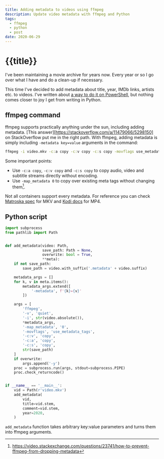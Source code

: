 ```yaml
---
title: Adding metadata to videos using ffmpeg
description: Update video metadata with ffmpeg and Python
tags:
  - ffmpeg
  - python
  - post
date: 2020-06-29
---
```

# {{title}}

I've been maintaining a movie archive for years now. Every year or so I go over what I have and do a clean-up if necessary.

This time I've decided to add metadata about title, year, IMDb links, artists etc. to videos. I've written about [a way to do it on PowerShell][metadata], but nothing comes closer to joy I get from writing in Python.

## ffmpeg command
ffmpeg supports practically anything under the sun, including adding metadata. [This answer][https://stackoverflow.com/a/11479066/5298150] on StackOverflow put me in the right path. With ffmpeg, adding metadata is simply including `-metadata key=value` arguments in the command:

```cmd
ffmpeg -i video.mkv -c:a copy -c:v copy -c:s copy -movflags use_metadata_tags -map_metadata 0 -metadata title="Hello World" year=2020 video.metadata.mkv
```

Some important points:
- Use `-c:a copy`, `-c:v copy` and `-c:s copy` to copy audio, video and subtitle streams directly without encoding.
- Use `-map_metadata 0` to copy over existing meta tags without changing them[^0].

Not all containers support every metadata. For reference you can check [Matroska spec][matroska] for MKV and [Kodi docs][kodi] for MP4.

## Python script

```python
import subprocess
from pathlib import Path


def add_metadata(video: Path,
                 save_path: Path = None,
                 overwrite: bool = True,
                 **meta):
    if not save_path:
        save_path = video.with_suffix('.metadata' + video.suffix)

    metadata_args = []
    for k, v in meta.items():
        metadata_args.extend([
            '-metadata', f'{k}={v}'
        ])

    args = [
        'ffmpeg',
        '-v', 'quiet',
        '-i', str(video.absolute()),
        *metadata_args,
        '-map_metadata', '0',
        '-movflags', 'use_metadata_tags',
        '-c:v', 'copy',
        '-c:a', 'copy',
        '-c:s', 'copy',
        str(save_path)
    ]
    if overwrite:
        args.append('-y')
    proc = subprocess.run(args, stdout=subprocess.PIPE)
    proc.check_returncode()


if __name__ == '__main__':
    vid = Path(r'video.mkv')
    add_metadata(
        vid,
        title=vid.stem,
        comment=vid.stem,
        year=2020,
    )

```

`add_metadata` function takes arbitrary key:value parameters and turns them into ffmpeg arguments.




[metadata]: /posts/powershell-file-metadata-guide/#video-metadata
[matroska]: https://www.matroska.org/technical/tagging.html
[kodi]: https://kodi.wiki/view/Video_file_tagging#Supported_Tags
[^0]: https://video.stackexchange.com/questions/23741/how-to-prevent-ffmpeg-from-dropping-metadata